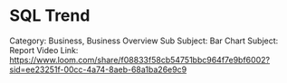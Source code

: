 # SQL Trend

Category: Business, Business Overview
Sub Subject: Bar Chart
Subject: Report
Video Link: https://www.loom.com/share/f08833f58cb54751bbc964f7e9bf6002?sid=ee23251f-00cc-4a74-8aeb-68a1ba26e9c9